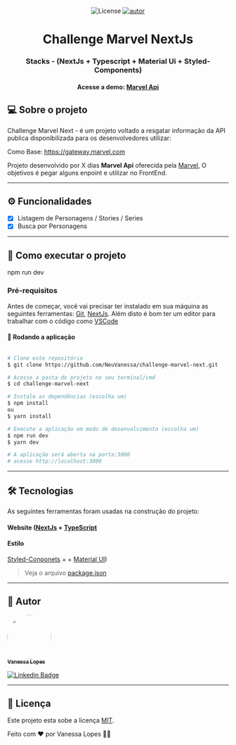 <p align="center">

  <img alt="License" src="https://img.shields.io/badge/license-MIT-brightgreen">

  <a href="#">
    <img alt="autor" src="https://img.shields.io/badge/feito%20por-Vanessa%20Lopes-%237519C1">
  </a>
</p>

<h1 align="center">
 Challenge Marvel NextJs
</h1>
<h3 align="center">
	Stacks - (NextJs + Typescript + Material Ui + Styled-Components)
</h3>
<h4 align="center">
	Acesse a demo:
	<a href="">
		Marvel Api
	</a>
</h4>

## 💻 Sobre o projeto

Challenge Marvel Next - é um projeto voltado a resgatar informação da API publica disponibilizada para os desenvolvedores utilizar:

Como Base: https://gateway.marvel.com


Projeto desenvolvido por X dias **Marvel Api** oferecida pela [Marvel](https://developer.marvel.com/), 
O objetivos é pegar alguns enpoint e utilizar no FrontEnd.

---
## ⚙️ Funcionalidades

- [x] Listagem de Personagens / Stories / Series
- [x] Busca por Personagens
---


## 🚀 Como executar o projeto

npm run dev
### Pré-requisitos

Antes de começar, você vai precisar ter instalado em sua máquina as seguintes ferramentas:
[Git](https://git-scm.com), [NextJs](https://nextjs.org/docs).
Além disto é bom ter um editor para trabalhar com o código como [VSCode](https://code.visualstudio.com/)

#### 🧭 Rodando a aplicação

```bash

# Clone este repositório
$ git clone https://github.com/NeuVanessa/challenge-marvel-next.git

# Acesse a pasta do projeto no seu terminal/cmd
$ cd challenge-marvel-next

# Instale as dependências (escolha um)
$ npm install
ou
$ yarn install

# Execute a aplicação em modo de desenvolvimento (escolha um)
$ npm run dev
$ yarn dev

# A aplicação será aberta na porta:3000
# acesse http://localhost:3000

```

---

## 🛠 Tecnologias

As seguintes ferramentas foram usadas na construção do projeto:

#### **Website**  ([NextJs](https://nextjs.org/) + [TypeScript](https://www.typescriptlang.org/) 
#### **Estilo** 
[Styled-Conponets](https://styled-components.com/)  +   + [Material UI](https://mui.com/))
<br>

> Veja o arquivo  [package.json](https://github.com/NeuVanessa/challenge-marvel-next/blob/main/package.json)

---

## 🦸 Autor

<a href="https://twitch.tv/NeuTsukasa">
 <img style="border-radius: 50%;" src="https://github.com/NeuVanessa.png" width="100px;" alt=""/>
 <br />
 <sub><b>Vanessa Lopes</b></sub>
</a>
<br />

[![Linkedin Badge](https://img.shields.io/badge/-vanessalopes-blue?style=flat-square&logo=Linkedin&logoColor=white&link=https://www.linkedin.com/in/vanessa-lopes-798077128/)](https://www.linkedin.com/in/vanessa-lopes-798077128/)

---

## 📝 Licença

Este projeto esta sobe a licença [MIT](./LICENSE).

Feito com ❤️ por Vanessa Lopes 👋🏽
